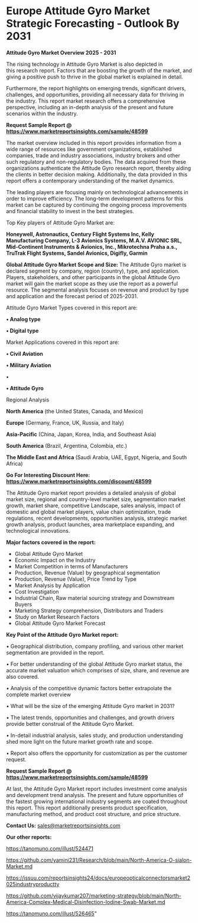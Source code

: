 # Europe Attitude Gyro Market Strategic Forecasting - Outlook By 2031

<Strong> Attitude Gyro Market Overview 2025 - 2031</strong>

The rising technology in Attitude Gyro Market is also depicted in this research report. Factors that are boosting the growth of the market, and giving a positive push to thrive in the global market is explained in detail.

Furthermore, the report highlights on emerging trends, significant drivers, challenges, and opportunities, providing all necessary data for thriving in the industry. This report market research offers a comprehensive perspective, including an in-depth analysis of the present and future scenarios within the industry.

<strong>Request Sample Report @ <a href=https://www.marketreportsinsights.com/sample/48599>https://www.marketreportsinsights.com/sample/48599</a></strong>

The market overview included in this report provides information from a wide range of resources like government organizations, established companies, trade and industry associations, industry brokers and other such regulatory and non-regulatory bodies. The data acquired from these organizations authenticate the Attitude Gyro research report, thereby aiding the clients in better decision making. Additionally, the data provided in this report offers a contemporary understanding of the market dynamics.

The leading players are focusing mainly on technological advancements in order to improve efficiency. The long-term development patterns for this market can be captured by continuing the ongoing process improvements and financial stability to invest in the best strategies.

Top Key players of Attitude Gyro Market are:

<strong>Honeywell, Astronautics, Century Flight Systems lnc, Kelly Manufacturing Company, L-3 Avionics Systems, M.A.V. AVIONIC SRL, Mid-Continent Instruments & Avionics, Inc., Mikrotechna Praha a.s., TruTrak Flight Systems, Sandel Avionics, Digifly, Garmin</strong>

<strong><b>Global Attitude Gyro Market Scope and Size:</b></strong>
The Attitude Gyro market is declared segment by company, region (country), type, and application. Players, stakeholders, and other participants in the global Attitude Gyro market will gain the market scope as they use the report as a powerful resource. The segmental analysis focuses on revenue and product by type and application and the forecast period of 2025-2031.

Attitude Gyro Market Types covered in this report are:

<strong>•  Analog type

•  Digital type</strong>

Market Applications covered in this report are:

<strong>•  Civil Aviation

•  Military Aviation

•  

•  Attitude Gyro</strong> 

Regional Analysis

<strong>North America</strong> (the United States, Canada, and Mexico)

<strong>Europe</strong> (Germany, France, UK, Russia, and Italy)

<strong>Asia-Pacific</strong> (China, Japan, Korea, India, and Southeast Asia)

<strong>South America</strong> (Brazil, Argentina, Colombia, etc.)

<strong>The Middle East and Africa</strong> (Saudi Arabia, UAE, Egypt, Nigeria, and South Africa)

<strong>Go For Interesting Discount Here: <a href=https://www.marketreportsinsights.com/discount/48599>https://www.marketreportsinsights.com/discount/48599</a></strong>

The Attitude Gyro market report provides a detailed analysis of global market size, regional and country-level market size, segmentation market growth, market share, competitive Landscape, sales analysis, impact of domestic and global market players, value chain optimization, trade regulations, recent developments, opportunities analysis, strategic market growth analysis, product launches, area marketplace expanding, and technological innovations.

<strong><b>Major factors covered in the report:</b></strong>
<ul>
  <li>Global Attitude Gyro Market </li>
  <li>Economic Impact on the Industry</li>
  <li>Market Competition in terms of Manufacturers</li>
  <li>Production, Revenue (Value) by geographical segmentation</li>
  <li>Production, Revenue (Value), Price Trend by Type</li>
  <li>Market Analysis by Application</li>
  <li>Cost Investigation</li>
  <li>Industrial Chain, Raw material sourcing strategy and Downstream Buyers</li>
  <li>Marketing Strategy comprehension, Distributors and Traders</li>
  <li>Study on Market Research Factors</li>
  <li>Global Attitude Gyro Market Forecast</li>
</ul>

<strong><b>Key Point of the Attitude Gyro Market report:</b></strong>

• Geographical distribution, company profiling, and various other market segmentation are provided in the report.

• For better understanding of the global Attitude Gyro market status, the accurate market valuation which comprises of size, share, and revenue are also covered.

• Analysis of the competitive dynamic factors better extrapolate the complete market overview

• What will be the size of the emerging Attitude Gyro market in 2031?

• The latest trends, opportunities and challenges, and growth drivers provide better construal of the Attitude Gyro Market.

• In-detail industrial analysis, sales study, and production understanding shed more light on the future market growth rate and scope.

• Report also offers the opportunity for customization as per the customer request.

<strong>Request Sample Report @ <a href=https://www.marketreportsinsights.com/sample/48599>https://www.marketreportsinsights.com/sample/48599</a></strong>

At last, the Attitude Gyro Market report includes investment come analysis and development trend analysis. The present and future opportunities of the fastest growing international industry segments are coated throughout this report. This report additionally presents product specification, manufacturing method, and product cost structure, and price structure.

<strong>Contact Us:</strong>
sales@marketreportsinsights.com

<strong>Our other reports:</strong>

<a href=https://tanomuno.com/illust/524471>https://tanomuno.com/illust/524471</a>

<a href=https://github.com/yamini231/Research/blob/main/North-America-O-sialon-Market.md>https://github.com/yamini231/Research/blob/main/North-America-O-sialon-Market.md</a>

<a href=https://issuu.com/reportsinsights24/docs/europeopticalconnectorsmarket2025industryproductty>https://issuu.com/reportsinsights24/docs/europeopticalconnectorsmarket2025industryproductty</a>

<a href=https://github.com/vijaykumar207/marketing-strategy/blob/main/North-America-Complex-Medical-Disinfection-Iodine-Swab-Market.md>https://github.com/vijaykumar207/marketing-strategy/blob/main/North-America-Complex-Medical-Disinfection-Iodine-Swab-Market.md</a>

<a href=https://tanomuno.com/illust/526465>https://tanomuno.com/illust/526465</a>"
